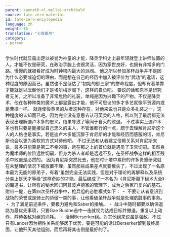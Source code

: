 ```yaml
---
parent: kayneth-el-melloi-archibald
source: fate-zero-material
id: fate-zero-encylopedia
language: zh
weight: 16
translation: "七夜蒼月"
category:
- person
---
```


学生时代就显露出足以被誉为神童的才能，降灵学科史上最年轻就登上讲师位置的人。才能不仅是研究，在政治手腕上也很灵活，因为家世良好，也拥有非常多的门路。慢慢的就被看好成为时钟塔内最大的派阀。
他之所以参加圣杯战争并不是因为什么必要或迫切的理由，而是想在自己的经历中加入被评价为“武功”的逸话，这种程度的原因而已。虽然也不是低估了“初始的御三家”的拼命程度，但却有着单靠才能就足以压倒他们才是埃尔梅罗阁下，这样的自负吧。
要说的话和原本是研究者无关，之所以准备了非常危险的礼装，单纯是因为兴趣下的产物。不仅是降灵术，他在各种种类的魔术上都显露出才能，他不可思议的多才多艺就像平贺源内或是曹操一样。
就连使役英灵的从者这种存在，对他来说也只是众多礼装之一，这种程度的认知而已吧。因为完全没有意思去认可英灵的人格，所以到了最后都无法表现出理解迪卢木多的忠义，结果导致了等同于自灭的败退。
不过事实上迪卢木多也有只要是能接受自己忠义的主人，不管谁都行的一点，疏于去理解肯尼斯这个人的人格也是事实。若是迪卢木多能沉醉于肯尼斯的才能和经历而感服的话，肯尼斯也会以更为柔软的方式对待他吧。
不过无法和从者建立信赖关系对肯尼斯来说，最多只能算是第二不幸的事，远在那之上的首位就是遇见了卫宫切嗣。虽然身为魔术师的位阶远胜切嗣，但身为杀人者却是远远不及，在圣杯战争这样的相互残杀中败退是必然的。
因为肯尼斯突然死去，他在时计塔中累积的许多贵重研究就在未整理的情况下被放置不理，虽然那些成果差点就要散失了，不过出现了一名原本最为无能的原弟子，有着“虽然完全无法实践，但是对于理论的再解释以及系统分类上是天才等级”这样奇妙的才能，最后编成了一本名为《肯尼斯阁下秘术大全》的魔道书，让所有的秘术回归阿其波卢德家的管理下，成为之后家门复兴的基石。
附带一提，在第四次圣杯战争中，枪兵组的必胜模式如下：
・ 不要让从者意识到战场的荣誉或是骑士的骄傲一类的事，让他看破圣杯战争就是处理肮脏事的事务。
・ 为了满足前述条件，要极力避免和Saber的接触。
・ 战斗中随时都要以确保退路为最优先事项，只要Gae Buidhe击中一击就视为达成目标并撤退。重复以上动作，静待各敌对组的消耗。
・ 活用Berserker组。对其他组来说虽是强敌，不过只有Lancer因为相性关系能够居于优势，要是可能的话让Berserker留到最终局面，让他歼灭其他组别，而后再将其击倒是最好的了。
